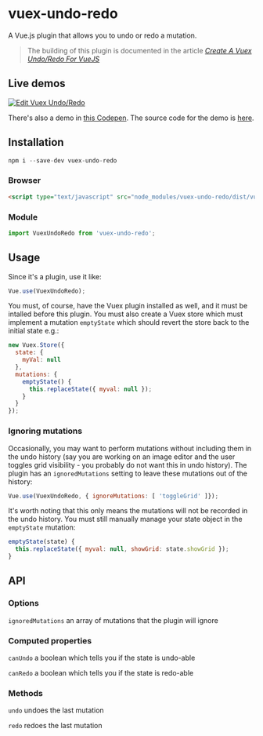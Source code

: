 # vuex-undo-redo

A Vue.js plugin that allows you to undo or redo a mutation.

> The building of this plugin is documented in the article *[Create A Vuex Undo/Redo For VueJS](https://vuejsdevelopers.com/2017/11/13/vue-js-vuex-undo-redo/)*

## Live demos

[![Edit Vuex Undo/Redo](https://codesandbox.io/static/img/play-codesandbox.svg)](https://codesandbox.io/s/vjo3xlpyny)

There's also a demo in [this Codepen](https://codepen.io/anthonygore/pen/NwGmqJ). The source code for the demo is [here](https://github.com/anthonygore/vuex-undo-redo-example).

## Installation

```js
npm i --save-dev vuex-undo-redo
```

### Browser

```html
<script type="text/javascript" src="node_modules/vuex-undo-redo/dist/vuex-undo-redo.min.js"></script>
```

### Module

```js
import VuexUndoRedo from 'vuex-undo-redo';
```

## Usage

Since it's a plugin, use it like:

```js
Vue.use(VuexUndoRedo);
```

You must, of course, have the Vuex plugin installed as well, and it must be intalled before this plugin. You must also create a Vuex store which must implement a mutation `emptyState` which should revert the store back to the initial state e.g.:

```js
new Vuex.Store({
  state: {
    myVal: null
  },
  mutations: {
    emptyState() {
      this.replaceState({ myval: null });       
    }
  }
});
```

### Ignoring mutations

Occasionally, you may want to perform mutations without including them in the undo history (say you are working on an image editor and the user toggles grid visibility - you probably do not want this in undo history). The plugin has an `ignoredMutations` setting to leave these mutations out of the history:

```js
Vue.use(VuexUndoRedo, { ignoreMutations: [ 'toggleGrid' ]});
```

It's worth noting that this only means the mutations will not be recorded in the undo history. You must still manually manage your state object in the `emptyState` mutation:

```js
emptyState(state) {
  this.replaceState({ myval: null, showGrid: state.showGrid });       
}
```

## API

### Options

`ignoredMutations` an array of mutations that the plugin will ignore

### Computed properties

`canUndo` a boolean which tells you if the state is undo-able

`canRedo` a boolean which tells you if the state is redo-able

### Methods

`undo` undoes the last mutation

`redo` redoes the last mutation
